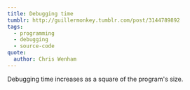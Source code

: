 ```yaml
---
title: Debugging time
tumblr: http://guillermonkey.tumblr.com/post/3144789892
tags:
  - programming
  - debugging
  - source-code
quote:
  author: Chris Wenham
---
```


Debugging time increases as a square of the program's size.

